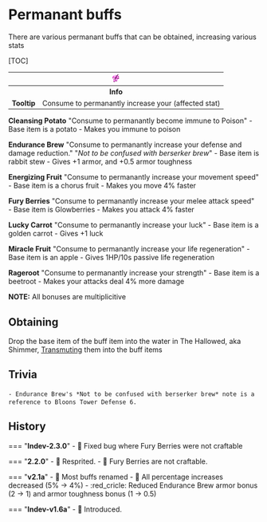 # Permanant buffs

<div class="result kohara-infobox-grid" markdown>
<div markdown class="kohara-infobox-text">
There are various permanant buffs that can be obtained, increasing various stats

[TOC]

</div>
<div class="kohara-infobox-table">
  <table id="kohara-infobox--item">
	<tr>
		<th colspan="2" class="kohara-infobox--top-image"><img src="../../../assets/items/fury_berries.png"></th>
	</tr>
	<tr>
		<th colspan="2">Info</th>
	</tr>
	<tr>
		<td><b>Tooltip</b></td>
		<td>
    Consume to permanantly increase your (affected stat)
    </td>
	</tr>
</table>
</div>
</div>

**Cleansing Potato**
"Consume to permanantly become immune to Poison"
    - Base item is a potato
    - Makes you immune to poison

**Endurance Brew**
"Consume to permanantly increase your defense and damage reduction."
"*Not to be confused with berserker brew*"
    - Base item is rabbit stew
    - Gives +1 armor, and +0.5 armor toughness

**Energizing Fruit**
"Consume to permanantly increase your movement speed"
    - Base item is a chorus fruit
    - Makes you move 4% faster

**Fury Berries**
"Consume to permanantly increase your melee attack speed"
    - Base item is Glowberries
    - Makes you attack 4% faster

**Lucky Carrot**
"Consume to permanantly increase your luck"
    - Base item is a golden carrot
    - Gives +1 luck

**Miracle Fruit**
"Consume to permanantly increase your life regeneration"
    - Base item is an apple
    - Gives 1HP/10s passive life regeneration

**Rageroot**
"Consume to permanantly increase your strength"
    - Base item is a beetroot
    - Makes your attacks deal 4% more damage

**NOTE:** All bonuses are multiplicitive

## Obtaining
Drop the base item of the buff item into the water in The Hallowed, aka Shimmer, [Transmuting](../../mechanics/consecration.md) them into the buff items

## Trivia
    - Endurance Brew's *Not to be confused with berserker brew* note is a reference to Bloons Tower Defense 6.

## History
=== "**Indev-2.3.0**"
    - :bug: Fixed bug where Fury Berries were not craftable

=== "**2.2.0**"
    - :rocket: Resprited.
    - :bug: Fury Berries are not craftable.

=== "**v2.1a**"
    - :rocket: Most buffs renamed
    - :red_circle: All percentage increases decreased (5% -> 4%)
    - :red_cricle: Reduced Endurance Brew armor bonus (2 -> 1) and armor toughness bonus (1 -> 0.5)

=== "**Indev-v1.6a**"
    - :rocket: Introduced.


